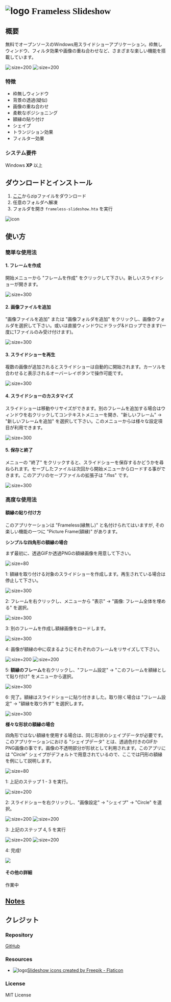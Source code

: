 # ![logo](../slideshow.png ':size=64') <span style="font-family:impact;">Frameless Slideshow</span>

## 概要

無料でオープンソースのWindows用スライドショーアプリケーション。枠無しウィンドウ、フィルタ効果や画像の重ね合わせなど、さまざまな楽しい機能を搭載しています。

![](../../screenshot-002.png ':size=200')
![](../../screenshot-003.png ':size=200')

### 特徴

- 枠無しウィンドウ
- 背景の透過(疑似)
- 画像の重ね合わせ
- 柔軟なポジショニング
- 額縁の貼り付け
- シェイプ
- トランジション効果
- フィルター効果

### システム要件

Windows **XP** 以上

## ダウンロードとインストール

1. <span style="color:blue">[ここ]({{zip}})</span>からzipファイルをダウンロード
1. 任意のフォルダへ解凍
1. フォルダを開き `frameless-slideshow.hta` を実行

![icon](../htaicon.png)

## 使い方
### 簡単な使用法

#### 1. フレームを作成
開始メニューから "フレームを作成" をクリックして下さい。新しいスライドショーが開きます。

![](../usage-001.png ':size=300')

#### 2. 画像ファイルを追加

"画像ファイルを追加" または "画像フォルダを追加" をクリックし、画像かフォルダを選択して下さい。或いは直接ウィンドウにドラッグ&ドロップできます(一度に1ファイルのみ受け付けます)。

![](../usage-002.png ':size=300')

#### 3. スライドショーを再生

複数の画像が追加されるとスライドショーは自動的に開始されます。カーソルを合わせると表示されるオーバーレイボタンで操作可能です。

![](../usage-003.png ':size=300')

#### 4. スライドショーのカスタマイズ

スライドショーは移動やリサイズができます。別のフレームを追加する場合はウィンドウを右クリックしてコンテキストメニューを開き、"新しいフレーム" -> "新しいフレームを追加" を選択して下さい。このメニューからは様々な設定項目が利用できます。

![](../usage-004.png ':size=300')

#### 5. 保存と終了

メニューの "終了" をクリックすると、スライドショーを保存するかどうかを尋ねられます。セーブしたファイルは次回から開始メニューからロードする事ができます。このアプリのセーブファイルの拡張子は ".flss" です。

![](../usage-005.png ':size=300')



### 高度な使用法

#### 額縁の貼り付け方

このアプリケーションは "Frameless(縁無し)" と名付けられてはいますが, その楽しい機能の一つに "Picture Frame(額縁)" があります。

**シンプルな四角形の額縁の場合**

まず最初に、透過GIFか透過PNGの額縁画像を用意して下さい。

![](../Antique-Frame-Transparent-Images-PNG.png ':size=80')

1: 額縁を取り付ける対象のスライドショーを作成します。再生されている場合は停止して下さい。

![](../picframe-rect-000.png ':size=300')

2: フレームを右クリックし、メニューから "表示" -> "画像: フレーム全体を埋める" を選択。

![](../picframe-rect-001.png ':size=300')

3: 別のフレームを作成し額縁画像をロードします。

![](../picframe-rect-002.png ':size=300')

4: 画像が額縁の中に収まるようにそれぞれのフレームをリサイズして下さい。

![](../picframe-rect-003.png ':size=200')
![](../picframe-rect-004.png ':size=200')

5: **額縁のフレーム**を右クリックし、"フレーム設定" -> "このフレームを額縁として貼り付け" をメニューから選択。

![](../picframe-rect-005.png ':size=300')

6: 完了。額縁はスライドショーに貼り付きました。取り除く場合は "フレーム設定" -> "額縁を取り外す" を選択します。

![](../picframe-rect-006.png ':size=300')


**様々な形状の額縁の場合**

四角形ではない額縁を使用する場合は、同じ形状のシェイプデータが必要です。このアプリケーションにおける "シェイプデータ" とは、透過色付きのGIFかPNG画像の事です。画像の不透明部分が形状として利用されます。このアプリには "Circle" シェイプがデフォルトで用意されているので、ここでは円形の額縁を例にして説明します。

![](../Floral-Round-Frame-PNG-Transparent-Picture.png ':size=80')

1: 上記のステップ 1 - 3 を実行。

![](../picframe-round-000.png ':size=200')

2: スライドショーを右クリックし、"画像設定" -> "シェイプ" -> "Circle" を選択。

![](../picframe-round-001.png ':size=200')
![](../picframe-round-002.png ':size=200')

3: 上記のステップ 4, 5 を実行

![](../picframe-round-003.png ':size=200')
![](../picframe-round-005.png ':size=200')

4: 完成!

![](../picframe-round-006.png)

#### その他の詳細

作業中




## [Notes](../?id=notes)




## クレジット

### Repository
[GitHub](https://github.com/gitcobra/frameless-slideshow)

### Resources

* ![logo](../slideshow.png ':size=16')<a href="https://www.flaticon.com/free-icons/slideshow" title="slideshow icons">Slideshow icons created by Freepik - Flaticon</a>

### License

MIT License
